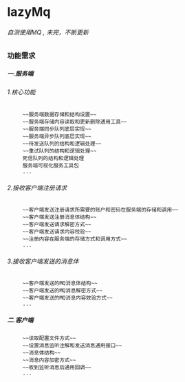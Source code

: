 # lazyMq  
###### 自测使用MQ , 未完，不断更新  
  
### 功能需求  
##### 一.服务端  
###### 1.核心功能  
		 ~~服务端数据存储和结构设置~~        
		 ~~服务端存储内容读取和更新删除通用工具~~   
		 ~~服务端同步队列底层实现~~   
		 ~~服务端异步队列底层实现~~   
		 ~~待发送队列的结构和逻辑处理~~    
		 ~~重试队列的结构和逻辑处理~~    
		 死信队列的结构和逻辑处理  
		 服务端可视化服务工具包  
		 ...
###### 2.接收客户端注册请求  
		 ~~客户端发送注册请求所需要的账户和密码在服务端的存储和调用~~    
		 ~~客户端发送注册消息体结构~~    
		 ~~客户端发送请求解密方式~~   
		 ~~客户端发送请求内容校验~~   
		 ~~注册内容在服务端的存储方式和调用方式~~   
		 ...  
###### 3.接收客户端发送的消息体  
		 ~~客户端发送的MQ消息体结构~~   
		 ~~客户端发送的MQ消息解密方式~~   
		 ~~客户端发送的MQ消息内容效验方式~~   
		 ...  
##### 二.客户端  
		 ~~读取配置文件方式~~   
		 ~~设置消息监听注解和发送消息通用接口~~   
		 ~~消息体结构~~   
		 ~~消息内容加密方式~~   
		 ~~收到监听消息后通用回调~~   
		 ...  
  
